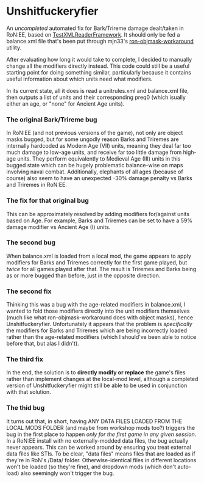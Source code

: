 # Unshitfuckeryfier
An *uncompleted* automated fix for Bark/Trireme damage dealt/taken in RoN:EE, based on [TestXMLReaderFramework](https://github.com/MHLoppy/TestXMLReaderFramework). It should only be fed a balance.xml file that's been put through mjn33's [ron-objmask-workaround](https://github.com/mjn33/ron-objmask-workaround) utility.

After evaluating how long it would take to complete, I decided to manually change all the modifiers directly instead. This code could still be a useful starting point for doing something similar, particularly because it contains useful information about which units need what modifiers.

In its current state, all it does is read a unitrules.xml and balance.xml file, then outputs a list of units and their corresponding preq0 (which isually either an age, or "none" for Ancient Age units).

### The original Bark/Trireme bug
In RoN:EE (and not previous versions of the game), not only are object masks bugged, but for some ungodly reason Barks and Triremes are internally hardcoded as Modern Age (VII) units, meaning they deal far too much damage to low-age units, and receive far too little damage from high-age units. They perform equivalently to Medieval Age (III) units in this bugged state which can be hugely problematic balance-wise on maps involving naval combat. Additionally, elephants of all ages (because of course) also seem to have an unexpected -30% damage penalty vs Barks and Triremes in RoN:EE.

### The fix for that original bug
This can be approximately resolved by adding modifiers for/against units based on Age. For example, Barks and Triremes can be set to have a 59% damage modifier vs Ancient Age (I) units.

### The second bug
When balance.xml is loaded from a local mod, the game appears to apply modifiers for Barks and Triremes correctly for the first game played, but _twice_ for all games played after that. The result is Triremes and Barks being as or more bugged than before, just in the opposite direction.

### The second fix
Thinking this was a bug with the age-related modifiers in balance.xml, I wanted to fold those modifiers directly into the unit modifiers themselves (much like what ron-objmask-workaround does with object masks), hence Unshitfuckeryfier. Unfortunately it appears that the problem is *specifically* the modifiers for Barks and Triremes which are being incorrectly loaded rather than the age-related modifiers (which I should've been able to notice before that, but alas I didn't).

### The third fix
In the end, the solution is to **directly modify or replace** the game's files rather than implement changes at the local-mod level, although a completed version of Unshitfuckeryfier might still be able to be used in conjunction with that solution.

### The thid bug
It turns out that, in short, having ANY DATA FILES LOADED FROM THE LOCAL MODS FOLDER (and maybe from workshop mods too?) triggers the bug in the first place to happen *only for the first game in any given session*. In a RoN:EE install with no externally-modded data files, the bug actually never appears. This can be worked around by ensuring you treat external data files like STIs. To be clear, "data files" means files that are loaded as if they're in RoN's /Data/ folder. Otherwise-identical files in different locations won't be loaded (so they're fine), and dropdown mods (which don't auto-load) also seemingly won't trigger the bug.
